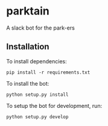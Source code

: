 # parktain
A slack bot for the park-ers

## Installation

To install dependencies:

    pip install -r requirements.txt

To install the bot:

    python setup.py install


To setup the bot for development, run:

    python setup.py develop
